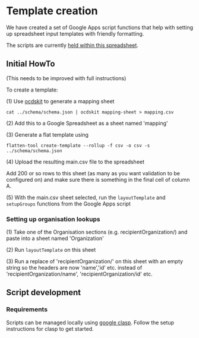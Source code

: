 # Template creation

We have created a set of Google Apps script functions that help with setting up spreadsheet input templates with friendly formatting.

The scripts are currently [held within this spreadsheet](https://docs.google.com/spreadsheets/d/1x9IHOCkm6jvjySM2ZXp03uXQa20wQbjxs2csfUCwl7s/edit#gid=755217583).

## Initial HowTo

(This needs to be improved with full instructions)

To create a template:

(1) Use [ocdskit](https://github.com/open-contracting/ocdskit) to generate a mapping sheet

`cat ../schema/schema.json | ocdskit mapping-sheet > mapping.csv`

(2) Add this to a Google Spreadsheet as a sheet named 'mapping'

(3) Generate a flat template using

`flatten-tool create-template --rollup -f csv -o csv -s ../schema/schema.json`

(4) Upload the resulting main.csv file to the spreadsheet

Add 200 or so rows to this sheet (as many as you want validation to be configured on) and make sure there is something in the final cell of column A.

(5) With the main.csv sheet selected, run the `layoutTemplate` and `setupGroups` functions from the Google Apps script


### Setting up organisation lookups

(1) Take one of the Organisation sections (e.g. recipientOrganization/) and paste into a sheet named 'Organization'

(2) Run `layoutTemplate` on this sheet

(3) Run a replace of 'recipientOrganization/' on this sheet with an empty string so the headers are now 'name','id' etc. instead of 'recipientOrganization/name', 'recipientOrganization/id' etc.


## Script development

### Requirements

Scripts can be managed locally using [google clasp](https://github.com/google/clasp). Follow the setup instructions for clasp to get started.

